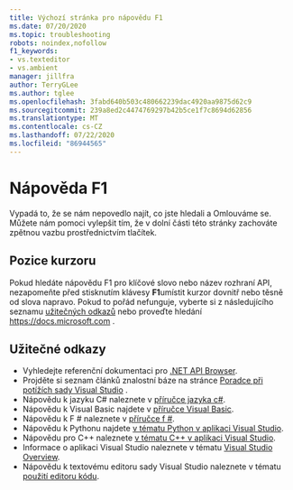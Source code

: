 ```yaml
---
title: Výchozí stránka pro nápovědu F1
ms.date: 07/20/2020
ms.topic: troubleshooting
robots: noindex,nofollow
f1_keywords:
- vs.texteditor
- vs.ambient
manager: jillfra
author: TerryGLee
ms.author: tglee
ms.openlocfilehash: 3fabd640b503c480662239dac4920aa9875d62c9
ms.sourcegitcommit: 239a8ed2c4474769297b42b5ce1f7c8694d62856
ms.translationtype: MT
ms.contentlocale: cs-CZ
ms.lasthandoff: 07/22/2020
ms.locfileid: "86944565"
---
```

# <a name="f1-help"></a>Nápověda F1

Vypadá to, že se nám nepovedlo najít, co jste hledali a Omlouváme se. Můžete nám pomoci vylepšit tím, že v dolní části této stránky zachováte zpětnou vazbu prostřednictvím tlačítek.

## <a name="cursor-position"></a>Pozice kurzoru

Pokud hledáte nápovědu F1 pro klíčové slovo nebo název rozhraní API, nezapomeňte před stisknutím klávesy **F1**umístit kurzor dovnitř nebo těsně od slova napravo. Pokud to pořád nefunguje, vyberte si z následujícího seznamu [užitečných odkazů](#useful-links) nebo proveďte hledání https://docs.microsoft.com .

## <a name="useful-links"></a>Užitečné odkazy

- Vyhledejte referenční dokumentaci pro [.NET API Browser](/dotnet/api/).
- Projděte si seznam článků znalostní báze na stránce [Poradce při potížích sady Visual Studio](/troubleshoot/visualstudio/welcome-visual-studio/) .
- Nápovědu k jazyku C# naleznete v [příručce jazyka c#](/dotnet/csharp/index).
- Nápovědu k Visual Basic najdete v [příručce Visual Basic](/dotnet/visual-basic/).
- Nápovědu k F # naleznete v [příručce f #](/dotnet/fsharp/).
- Nápovědu k Pythonu najdete [v tématu Python v aplikaci Visual Studio](../../python/overview-of-python-tools-for-visual-studio.md).
- Nápovědu pro C++ naleznete [v tématu C++ v aplikaci Visual Studio](/cpp/visual-cpp-in-visual-studio).
- Informace o aplikaci Visual Studio naleznete v tématu [Visual Studio Overview](../../get-started/visual-studio-ide.md).
- Nápovědu k textovému editoru sady Visual Studio naleznete v tématu [použití editoru kódu](../../ide/writing-code-in-the-code-and-text-editor.md).
